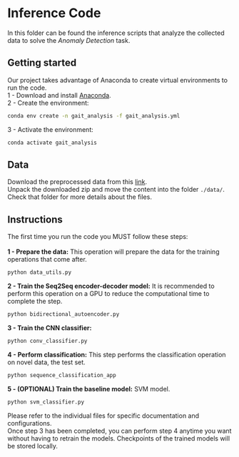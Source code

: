 # Inference Code
In this folder can be found the inference scripts that analyze the collected data to solve the *Anomaly Detection* task.

## Getting started 
Our project takes advantage of Anaconda to create virtual environments to run the code.</br>
1 - Download and install [Anaconda](https://www.anaconda.com/distribution/#download-section).</br>
2 - Create the environment:
```bash
conda env create -n gait_analysis -f gait_analysis.yml
```
3 - Activate the environment:
```bash
conda activate gait_analysis 
```

## Data
Download the preprocessed data from this [link](https://drive.google.com/open?id=1Bw7bP53lxut0pTpHY35zL2dm6wXRkSV3).</br>
Unpack the downloaded zip and move the content into the folder `./data/`.</br>
Check that folder for more details about the files.


## Instructions
The first time you run the code you MUST follow these steps:</br></br>
**1 - Prepare the data:** This operation will prepare the data for the training operations that come after.
```bash
python data_utils.py 
```
**2 - Train the Seq2Seq encoder-decoder model:** It is recommended to perform this operation on a GPU to reduce the computational time to complete the step.
```bash
python bidirectional_autoencoder.py 
```
**3 - Train the CNN classifier:**
```bash
python conv_classifier.py
```
**4 - Perform classification:** This step performs the classification operation on novel data, the test set.
```bash
python sequence_classification_app 
```
**5 - (OPTIONAL) Train the baseline model:**  SVM model.
```bash
python svm_classifier.py 
```

Please refer to the individual files for specific documentation and configurations.</br>
Once step 3 has been completed, you can perform step 4 anytime you want without having to retrain the models. Checkpoints of the trained models will be stored locally.
